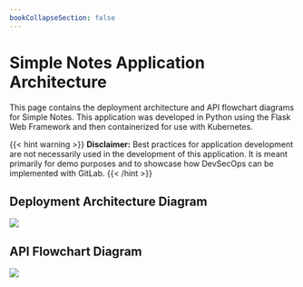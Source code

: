 ```yaml
---
bookCollapseSection: false
---
```


# Simple Notes Application Architecture

This page contains the deployment architecture and API flowchart diagrams for Simple Notes.
This application was developed in Python using the Flask Web Framework and then containerized
for use with Kubernetes.

{{< hint warning >}}
**Disclaimer:** Best practices for application development are not necessarily used in the development of this application. It is meant primarily for demo purposes and to showcase how DevSecOps can be implemented with GitLab.
{{< /hint >}}

## Deployment Architecture Diagram

![](/devsecops/initech/simple-notes/images/deployment_architecture.png)

## API Flowchart Diagram

![](/devsecops/initech/simple-notes/images/api_flowchart.png)
